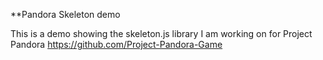 **Pandora Skeleton demo

This is a demo showing the skeleton.js library I am working on for Project Pandora
https://github.com/Project-Pandora-Game

